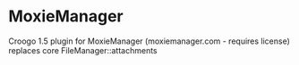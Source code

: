 MoxieManager
============

Croogo 1.5 plugin for MoxieManager (moxiemanager.com - requires license) replaces core FileManager::attachments
